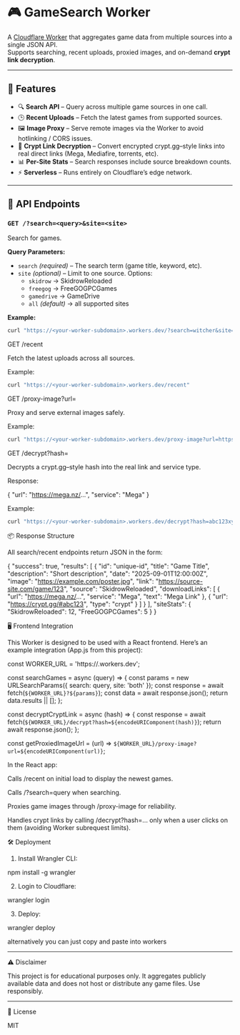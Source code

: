 # 🎮 GameSearch Worker

A [Cloudflare Worker](https://developers.cloudflare.com/workers/) that aggregates game data from multiple sources into a single JSON API.  
Supports searching, recent uploads, proxied images, and on-demand **crypt link decryption**.

---

## 🚀 Features
- 🔍 **Search API** – Query across multiple game sources in one call.  
- 🕒 **Recent Uploads** – Fetch the latest games from supported sources.  
- 🖼 **Image Proxy** – Serve remote images via the Worker to avoid hotlinking / CORS issues.  
- 🔑 **Crypt Link Decryption** – Convert encrypted crypt.gg–style links into real direct links (Mega, Mediafire, torrents, etc).  
- 📊 **Per-Site Stats** – Search responses include source breakdown counts.  
- ⚡ **Serverless** – Runs entirely on Cloudflare’s edge network.  

---

## 📡 API Endpoints

### `GET /?search=<query>&site=<site>`
Search for games.  

**Query Parameters:**
- `search` *(required)* – The search term (game title, keyword, etc).  
- `site` *(optional)* – Limit to one source. Options:  
  - `skidrow` → SkidrowReloaded  
  - `freegog` → FreeGOGPCGames  
  - `gamedrive` → GameDrive  
  - `all` *(default)* → all supported sites  

**Example:**
```bash
curl "https://<your-worker-subdomain>.workers.dev/?search=witcher&site=all"
```


GET /recent

Fetch the latest uploads across all sources.

Example:
```bash
curl "https://<your-worker-subdomain>.workers.dev/recent"
```

GET /proxy-image?url=<encodedUrl>

Proxy and serve external images safely.

Example:
```bash
curl "https://<your-worker-subdomain>.workers.dev/proxy-image?url=https%3A%2F%2Fexample.com%2Fcover.jpg"
```

GET /decrypt?hash=<cryptHash>

Decrypts a crypt.gg–style hash into the real link and service type.

Response:

{
  "url": "https://mega.nz/...",
  "service": "Mega"
}

Example:
```bash
curl "https://<your-worker-subdomain>.workers.dev/decrypt?hash=abc123xyz"
```


📦 Response Structure

All search/recent endpoints return JSON in the form:

{
  "success": true,
  "results": [
    {
      "id": "unique-id",
      "title": "Game Title",
      "description": "Short description",
      "date": "2025-09-01T12:00:00Z",
      "image": "https://example.com/poster.jpg",
      "link": "https://source-site.com/game/123",
      "source": "SkidrowReloaded",
      "downloadLinks": [
        {
          "url": "https://mega.nz/...",
          "service": "Mega",
          "text": "Mega Link"
        },
        {
          "url": "https://crypt.gg/#abc123",
          "type": "crypt"
        }
      ]
    }
  ],
  "siteStats": {
    "SkidrowReloaded": 12,
    "FreeGOGPCGames": 5
  }
}

🖥 Frontend Integration

This Worker is designed to be used with a React frontend.
Here’s an example integration (App.js from this project):

const WORKER_URL = 'https://<your-worker-subdomain>.workers.dev';

const searchGames = async (query) => {
  const params = new URLSearchParams({ search: query, site: 'both' });
  const response = await fetch(`${WORKER_URL}?${params}`);
  const data = await response.json();
  return data.results || [];
};

const decryptCryptLink = async (hash) => {
  const response = await fetch(`${WORKER_URL}/decrypt?hash=${encodeURIComponent(hash)}`);
  return await response.json();
};

const getProxiedImageUrl = (url) =>
  `${WORKER_URL}/proxy-image?url=${encodeURIComponent(url)}`;

In the React app:

Calls /recent on initial load to display the newest games.

Calls /?search=query when searching.

Proxies game images through /proxy-image for reliability.

Handles crypt links by calling /decrypt?hash=... only when a user clicks on them (avoiding Worker subrequest limits).

🛠 Deployment

1. Install Wrangler CLI:

npm install -g wrangler


2. Login to Cloudflare:

wrangler login


3. Deploy:

wrangler deploy


alternatively you can just copy and paste into workers

---

⚠️ Disclaimer

This project is for educational purposes only.
It aggregates publicly available data and does not host or distribute any game files.
Use responsibly.


---

📄 License

MIT
